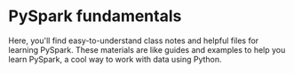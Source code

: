 # PySpark fundamentals

Here, you'll find easy-to-understand class notes and helpful files for learning PySpark.
These materials are like guides and examples to help you learn PySpark, a cool way to work with data using Python.
